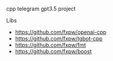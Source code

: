 cpp telegram gpt3.5 project

Libs

* https://github.com/fxpw/openai-cpp
* https://github.com/fxpw/tgbot-cpp
* https://github.com/fxpw/fmt
* https://github.com/fxpw/boost
